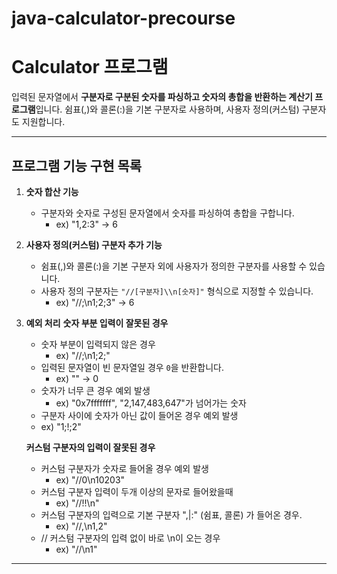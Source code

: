 # java-calculator-precourse

# Calculator 프로그램

입력된 문자열에서 **구분자로 구분된 숫자를 파싱하고 숫자의 총합을 반환하는 계산기 프로그램**입니다. 쉼표(,)와 콜론(:)을 기본 구분자로 사용하며, 사용자 정의(커스텀) 구분자도 지원합니다.

---

## **프로그램 기능 구현 목록**

1. **숫자 합산 기능**
   - 구분자와 숫자로 구성된 문자열에서 숫자를 파싱하여 총합을 구합니다.
     - ex) "1,2:3" → 6

2. **사용자 정의(커스텀) 구분자 추가 기능**
   - 쉼표(,)와 콜론(:)을 기본 구분자 외에 사용자가 정의한 구분자를 사용할 수 있습니다.
   - 사용자 정의 구분자는 `"//[구분자]\\n[숫자]"` 형식으로 지정할 수 있습니다.
     - ex) "//;\n1;2;3" → 6

3. **예외 처리**
   **숫자 부분 입력이 잘못된 경우**
   - 숫자 부분이 입력되지 않은 경우
     - ex) "//;\n1;2;"
   - 입력된 문자열이 빈 문자열일 경우 `0`을 반환합니다.
     - ex) "" → 0
   - 숫자가 너무 큰 경우 예외 발생
     - ex) "0x7fffffff", "2,147,483,647"가 넘어가는 숫자
   -  구분자 사이에 숫자가 아닌 값이 들어온 경우 예외 발생
     - ex) "1;!;2"
  
   **커스텀 구분자의 입력이 잘못된 경우**
   - 커스텀 구분자가 숫자로 들어올 경우 예외 발생
     - ex) "//0\n10203"
   - 커스텀 구분자 입력이 두개 이상의 문자로 들어왔을때
     - ex) "//!!\n"
   - 커스텀 구분자의 입력으로 기본 구분자 ",|:" (쉼표, 콜론) 가 들어온 경우.
     - ex) "//,\n1,2"
   - // 커스텀 구분자의 입력 없이 바로 \n이 오는 경우
     - ex) "//\n1"
   
   
---

